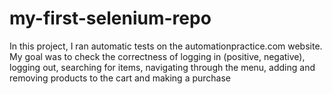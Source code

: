 # my-first-selenium-repo
In this project, I ran automatic tests on the automationpractice.com website.
My goal was to check the correctness of logging in (positive, negative), logging out, searching for items, navigating through the menu, adding and removing products to the cart and making a purchase
